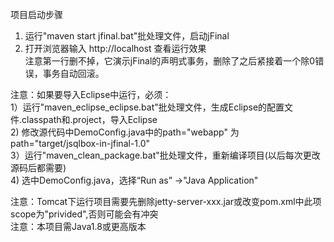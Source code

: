 项目启动步骤

1. 运行"maven start jfinal.bat"批处理文件，启动jFinal  
2. 打开浏览器输入 http://localhost  查看运行效果  
注意第一行删不掉，它演示jFinal的声明式事务，删除了之后紧接着一个除0错误，事务自动回滚。  
 
注意：如果要导入Eclipse中运行，必须：  
1）运行"maven_eclipse_eclipse.bat"批处理文件，生成Eclipse的配置文件.classpath和.project，导入Eclipse  
2) 修改源代码中DemoConfig.java中的path="webapp" 为path="target/jsqlbox-in-jfinal-1.0"  
3）运行"maven_clean_package.bat"批处理文件，重新编译项目(以后每次更改源码后都需要)  
4) 选中DemoConfig.java，选择“Run as” ->"Java Application"  
 
 
注意：Tomcat下运行项目需要先删除jetty-server-xxx.jar或改变pom.xml中此项scope为"privided",否则可能会有冲突  
注意：本项目需Java1.8或更高版本  



